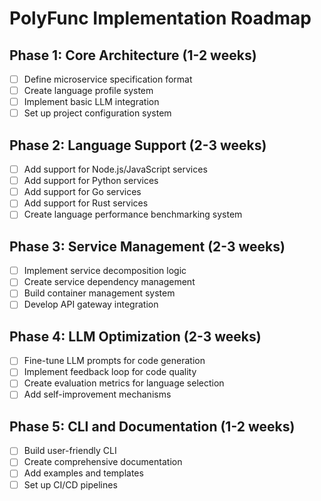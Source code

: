 # PolyFunc Implementation Roadmap

## Phase 1: Core Architecture (1-2 weeks)
- [ ] Define microservice specification format
- [ ] Create language profile system
- [ ] Implement basic LLM integration
- [ ] Set up project configuration system

## Phase 2: Language Support (2-3 weeks)
- [ ] Add support for Node.js/JavaScript services
- [ ] Add support for Python services
- [ ] Add support for Go services
- [ ] Add support for Rust services
- [ ] Create language performance benchmarking system

## Phase 3: Service Management (2-3 weeks)
- [ ] Implement service decomposition logic
- [ ] Create service dependency management
- [ ] Build container management system
- [ ] Develop API gateway integration

## Phase 4: LLM Optimization (2-3 weeks)
- [ ] Fine-tune LLM prompts for code generation
- [ ] Implement feedback loop for code quality
- [ ] Create evaluation metrics for language selection
- [ ] Add self-improvement mechanisms

## Phase 5: CLI and Documentation (1-2 weeks)
- [ ] Build user-friendly CLI
- [ ] Create comprehensive documentation
- [ ] Add examples and templates
- [ ] Set up CI/CD pipelines